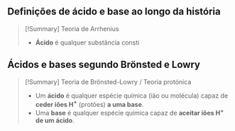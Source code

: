 ## Definições de ácido e base ao longo da história
>[!Summary] Teoria de Arrhenius
>- **Ácido** é qualquer substância consti
## Ácidos e bases segundo Brönsted e Lowry
>[!Summary] Teoria de Brönsted-Lowry / Teoria protónica
>- Um **ácido** é qualquer espécie química (ião ou molécula) capaz de **ceder iões H$^+$** (protões) **a uma base**.
>- Uma **base** é qualquer espécie química capaz de **aceitar iões H$^+$ de um ácido**.

